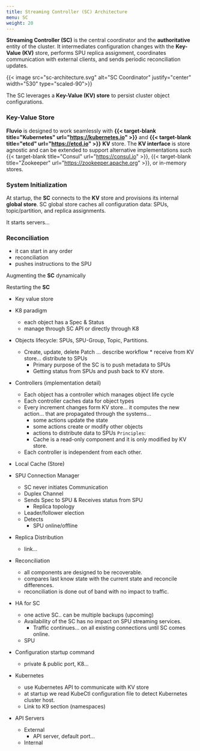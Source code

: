 ```yaml
---
title: Streaming Controller (SC) Architecture
menu: SC
weight: 20
---
```


**Streaming Controller (SC)** is the central coordinator and the **authoritative** entity of the cluster. It intermediates configuration changes with the **Key-Value (KV)** store, performs SPU replica assignment, coordinates communication with external clients, and sends periodic reconciliation updates.

{{< image src="sc-architecture.svg" alt="SC Coordinator" justify="center" width="530" type="scaled-90">}}



The SC leverages a **Key-Value (KV) store** to persist cluster object configurations.

### Key-Value Store

**Fluvio** is designed to work seamlessly with **{{< target-blank title="Kubernetes" url="https://kubernetes.io" >}}** and **{{< target-blank title="etcd" url="https://etcd.io" >}}** **KV** store. The **KV interface** is store agnostic and can be extended to support alternative implementations such {{< target-blank title="Consul" url="https://consul.io" >}}, {{< target-blank title="Zookeeper" url="https://zookeeper.apache.org" >}}, or in-memory stores.





### System Initialization

At startup, the **SC** connects to the **KV** store and provisions its internal **global store**. SC global store caches all configuration data: SPUs, topic/partition, and replica assignments.


It starts servers...


### Reconciliation

* it can start in any order
* reconciliation
* pushes instructions to the SPU

Augmenting the **SC** dynamically

Restarting the **SC**



* Key value store
* K8 paradigm
    * each object has a Spec & Status
    * manage through SC API or directly through K8
* Objects lifecycle: SPUs, SPU-Group, Topic, Partitions.
    * Create, update, delete Patch ... describe workflow
            * receive from KV store... distribute to SPUs
        * Primary purpose of the SC is to push metadata to SPUs
        * Getting status from SPUs and push back to KV store.
* Controllers (implementation detail)
    * Each object has a controller which manages object life cycle
    * Each controller caches data for object types
    * Every increment changes form KV store... it computes the new action... that are propagated through the systems...
        * some actions update the state
        * some actions create or modify other objects
        * actions to distribute data to SPUs
    ```Principles```:
        * Cache is a read-only component and it is only modified by KV store.
    * Each controller is independent from each other.
* Local Cache (Store)

* SPU Connection Manager
    * SC never initiates Communication
    * Duplex Channel
    * Sends Spec to SPU & Receives status from SPU
        * Replica topology
    * Leader/follower election
    * Detects 
        * SPU online/offline

* Replica Distribution
    * link... 

* Reconciliation
    * all components are designed to be recoverable.
    * compares last know state with the current state and reconcile differences.
    * reconciliation is done out of band with no impact to traffic.

* HA for SC
    * one active SC.. can be multiple backups (upcoming)
    * Availability of the SC has no impact on SPU streaming services.
        * Traffic continues... on all existing connections until SC comes online.
    * SPU 

* Configuration startup command
    * private & public port, K8...

* Kubernetes
    * use Kubernetes API to communicate with KV store
    * at startup we read KubeCtl configuration file to detect Kubernetes cluster host.
    * Link to K9 section (namespaces)

* API Servers
    * External
        * API server, default port...
    * Internal